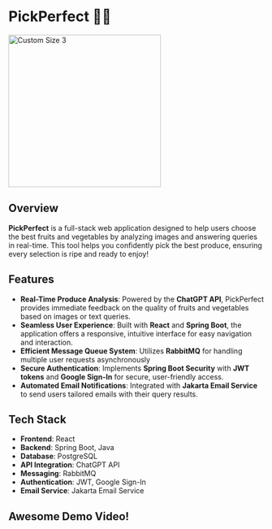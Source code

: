# PickPerfect 🍎🥑

<img src="https://github.com/user-attachments/assets/b30cb5fb-5bca-4591-ab5b-37b00e68060c" alt="Custom Size 3" width="300"/>

## Overview

**PickPerfect** is a full-stack web application designed to help users choose the best fruits and vegetables by analyzing images and answering queries in real-time. This tool helps you confidently pick the best produce, ensuring every selection is ripe and ready to enjoy!

## Features

- **Real-Time Produce Analysis**: Powered by the **ChatGPT API**, PickPerfect provides immediate feedback on the quality of fruits and vegetables based on images or text queries.
- **Seamless User Experience**: Built with **React** and **Spring Boot**, the application offers a responsive, intuitive interface for easy navigation and interaction.
- **Efficient Message Queue System**: Utilizes **RabbitMQ** for handling multiple user requests asynchronously
- **Secure Authentication**: Implements **Spring Boot Security** with **JWT tokens** and **Google Sign-In** for secure, user-friendly access.
- **Automated Email Notifications**: Integrated with **Jakarta Email Service** to send users tailored emails with their query results.

## Tech Stack

- **Frontend**: React
- **Backend**: Spring Boot, Java
- **Database**: PostgreSQL
- **API Integration**: ChatGPT API
- **Messaging**: RabbitMQ
- **Authentication**: JWT, Google Sign-In
- **Email Service**: Jakarta Email Service

## Awesome Demo Video!

